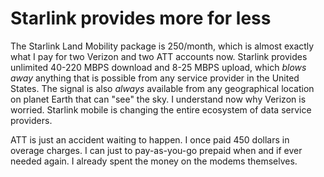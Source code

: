 # Starlink provides more for less

The Starlink Land Mobility package is 250/month, which is almost exactly what I pay for two Verizon and two ATT accounts now. Starlink provides unlimited 40-220 MBPS download and 8-25 MBPS upload, which *blows away* anything that is possible from any service provider in the United States. The signal is also *always* available from any geographical location on planet Earth that can "see" the sky. I understand now why Verizon is worried. Starlink mobile is changing the entire ecosystem of data service providers.

ATT is just an accident waiting to happen. I once paid 450 dollars in overage charges. I can just to pay-as-you-go prepaid when and if ever needed again. I already spent the money on the modems themselves.

